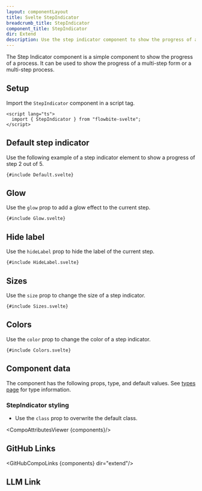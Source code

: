 ```yaml
---
layout: componentLayout
title: Svelte StepIndicator
breadcrumb_title: StepIndicator
component_title: StepIndicator
dir: Extend
description: Use the step indicator component to show the progress of a process.
---
```


<script lang="ts">
  import {  TableProp, TableDefaultRow, CompoAttributesViewer, GitHubCompoLinks, LlmLink } from '../../utils'
  import { P, A } from '$lib'
  const components = 'StepIndicator'
</script>

The Step Indicator component is a simple component to show the progress of a process. It can be used to show the progress of a multi-step form or a multi-step process.

## Setup

Import the `StepIndicator` component in a script tag.

```svelte example hideOutput
<script lang="ts">
  import { StepIndicator } from "flowbite-svelte";
</script>
```

## Default step indicator

Use the following example of a step indicator element to show a progress of step 2 out of 5.

```svelte example
{#include Default.svelte}
```

## Glow

Use the `glow` prop to add a glow effect to the current step.

```svelte example
{#include Glow.svelte}
```

## Hide label

Use the `hideLabel` prop to hide the label of the current step.

```svelte example
{#include HideLabel.svelte}
```

## Sizes

Use the `size` prop to change the size of a step indicator.

```svelte example
{#include Sizes.svelte}
```

## Colors

Use the `color` prop to change the color of a step indicator.

```svelte example
{#include Colors.svelte}
```

## Component data

The component has the following props, type, and default values. See [types page](/docs/pages/typescript) for type information.

### StepIndicator styling

- Use the `class` prop to overwrite the default class.

<CompoAttributesViewer {components}/>

## GitHub Links

<GitHubCompoLinks {components} dir="extend"/>

## LLM Link

<LlmLink />